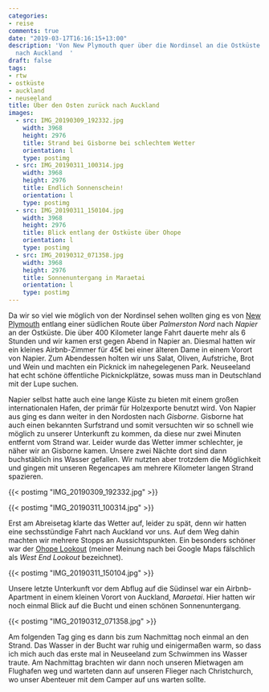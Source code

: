 ```yaml
---
categories:
- reise
comments: true
date: "2019-03-17T16:16:15+13:00"
description: 'Von New Plymouth quer über die Nordinsel an die Ostküste und dann zurück
  nach Auckland  '
draft: false
tags:
- rtw
- ostküste
- auckland
- neuseeland
title: Über den Osten zurück nach Auckland
images:
  - src: IMG_20190309_192332.jpg
    width: 3968
    height: 2976
    title: Strand bei Gisborne bei schlechtem Wetter
    orientation: l
    type: postimg
  - src: IMG_20190311_100314.jpg
    width: 3968
    height: 2976
    title: Endlich Sonnenschein!
    orientation: l
    type: postimg
  - src: IMG_20190311_150104.jpg
    width: 3968
    height: 2976
    title: Blick entlang der Ostküste über Ohope
    orientation: l
    type: postimg
  - src: IMG_20190312_071358.jpg
    width: 3968
    height: 2976
    title: Sonnenuntergang in Maraetai
    orientation: l
    type: postimg
---
```


Da wir so viel wie möglich von der Nordinsel sehen wollten ging es von [New Plymouth](/post/rtw-westkueste-nordinsel-nz/) entlang einer südlichen Route über _Palmerston Nord_ nach _Napier_ an der Ostküste. Die über 400 Kilometer lange Fahrt dauerte mehr als 6 Stunden und wir kamen erst gegen Abend in Napier an. Diesmal hatten wir ein kleines Airbnb-Zimmer für 45€ bei einer älteren Dame in einem Vorort von Napier. Zum Abendessen holten wir uns Salat, Oliven, Aufstriche, Brot und Wein und machten ein Picknick im nahegelegenen Park. Neuseeland hat echt schöne öffentliche Picknickplätze, sowas muss man in Deutschland mit der Lupe suchen.

Napier selbst hatte auch eine lange Küste zu bieten mit einem großen internationalen Hafen, der primär für Holzexporte benutzt wird. Von Napier aus ging es dann weiter in den Nordosten nach _Gisborne_. Gisborne hat auch einen bekannten Surfstrand und somit versuchten wir so schnell wie möglich zu unserer Unterkunft zu kommen, da diese nur zwei Minuten entfernt vom Strand war. Leider wurde das Wetter immer schlechter, je näher wir an Gisborne kamen. Unsere zwei Nächte dort sind dann buchstäblich ins Wasser gefallen. Wir nutzten aber trotzdem die Möglichkeit und gingen mit unseren Regencapes am mehrere Kilometer langen Strand spazieren.

{{< postimg "IMG_20190309_192332.jpg" >}}

{{< postimg "IMG_20190311_100314.jpg" >}}

Erst am Abreisetag klarte das Wetter auf, leider zu spät, denn wir hatten eine sechsstündige Fahrt nach Auckland vor uns. Auf dem Weg dahin machten wir mehrere Stopps an Aussichtspunkten. Ein besonders schöner war der [Ohope Lookout](https://goo.gl/maps/FLvNPXNGydE2) (meiner Meinung nach bei Google Maps fälschlich als _West End Lookout_ bezeichnet).

{{< postimg "IMG_20190311_150104.jpg" >}}

Unsere letzte Unterkunft vor dem Abflug auf die Südinsel war ein Airbnb-Apartment in einem kleinen Vorort von Auckland, _Maraetai_. Hier hatten wir noch einmal Blick auf die Bucht und einen schönen Sonnenuntergang.

{{< postimg "IMG_20190312_071358.jpg" >}}

Am folgenden Tag ging es dann bis zum Nachmittag noch einmal an den Strand. Das Wasser in der Bucht war ruhig und einigermaßen warm, so dass ich mich auch das erste mal in Neuseeland zum Schwimmen ins Wasser traute. Am Nachmittag brachten wir dann noch unseren Mietwagen am Flughafen weg und warteten dann auf unseren Flieger nach Christchurch, wo unser Abenteuer mit dem Camper auf uns warten sollte.
